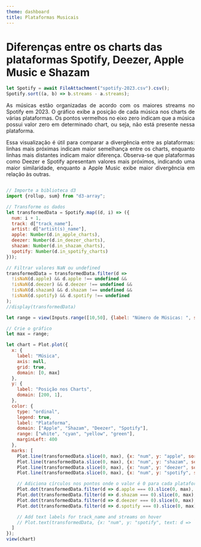 ```yaml
---
theme: dashboard
title: Plataformas Musicais
---
```

# Diferenças entre os charts das plataformas Spotify, Deezer, Apple Music e Shazam

```js
let Spotify = await FileAttachment("spotify-2023.csv").csv();
Spotify.sort((a, b) => b.streams - a.streams);
```

<p style="text-align:justify;">
As músicas estão organizadas de acordo com os maiores streams no Spotify em 2023. O gráfico exibe a posição de cada música nos charts de várias plataformas. Os pontos vermelhos no eixo zero indicam que a música possui valor zero em determinado chart, ou seja, não está presente nessa plataforma.
</p>
<p style="text-align:justify;">
Essa visualização é útil para comparar a divergência entre as plataformas: linhas mais próximas indicam maior semelhança entre os charts, enquanto linhas mais distantes indicam maior diferença. Observa-se que plataformas como Deezer e Spotify apresentam valores mais próximos, indicando uma maior similaridade, enquanto a Apple Music exibe maior divergência em relação às outras.
</p>


```js

// Importe a biblioteca d3
import {rollup, sum} from "d3-array";

// Transforme os dados
let transformedData = Spotify.map((d, i) => ({
  num: i + 1,
  track: d["track_name"],
  artist: d["artist(s)_name"],
  apple: Number(d.in_apple_charts),
  deezer: Number(d.in_deezer_charts),
  shazam: Number(d.in_shazam_charts),
  spotify: Number(d.in_spotify_charts)
}));

// Filtrar valores NaN ou undefined
transformedData = transformedData.filter(d => 
  !isNaN(d.apple) && d.apple !== undefined &&
  !isNaN(d.deezer) && d.deezer !== undefined &&
  !isNaN(d.shazam) && d.shazam !== undefined &&
  !isNaN(d.spotify) && d.spotify !== undefined
);
//display(transformedData)
```

```js
let range = view(Inputs.range([10,50], {label: "Número de Músicas: ", step: 1}));
```

```js
// Crie o gráfico
let max = range;

let chart = Plot.plot({
  x: {
    label: "Música",
    axis: null,
    grid: true,
    domain: [0, max]
  },
  y: {
    label: "Posição nos Charts",
    domain: [200, 1],
  },
  color: {
    type: "ordinal",
    legend: true,
    label: "Plataforma",
    domain: ["Apple", "Shazam", "Deezer", "Spotify"],
    range: ["white", "cyan", "yellow", "green"],
    marginLeft: 400
  },
  marks: [
    Plot.line(transformedData.slice(0, max), {x: "num", y: "apple", sort: "num", stroke: "white"}),
    Plot.line(transformedData.slice(0, max), {x: "num", y: "shazam", sort: "num", stroke: "cyan"}),
    Plot.line(transformedData.slice(0, max), {x: "num", y: "deezer", sort: "num", stroke: "yellow"}),
    Plot.line(transformedData.slice(0, max), {x: "num", y: "spotify", sort: "num", stroke: "green"}),

    // Adiciona círculos nos pontos onde o valor é 0 para cada plataforma
    Plot.dot(transformedData.filter(d => d.apple === 0).slice(0, max), {x: "num", y: "apple", fill: "red", r: 3}),
    Plot.dot(transformedData.filter(d => d.shazam === 0).slice(0, max), {x: "num", y: "shazam", fill: "red", r: 3}),
    Plot.dot(transformedData.filter(d => d.deezer === 0).slice(0, max), {x: "num", y: "deezer", fill: "red", r: 3}),
    Plot.dot(transformedData.filter(d => d.spotify === 0).slice(0, max), {x: "num", y: "spotify", fill: "red", r: 3}),

    // Add text labels for track_name and streams on hover
    // Plot.text(transformedData, {x: "num", y: "spotify", text: d => `Track: ${d.track}\nStreams: ${d.spotify}`, fill: "white", dy: -10}),
  ]
});
view(chart)
```